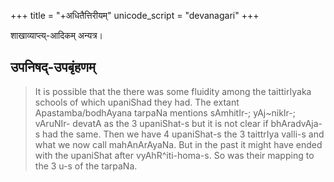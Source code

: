 +++
title = "+अधितैत्तिरीयम्"
unicode_script = "devanagari"
+++

शाखाव्याप्त्य्-आदिकम् अन्यत्र।

## उपनिषद्-उपबृंहणम्
> It is possible that the there was some fluidity among the taittirIyaka schools of which upaniShad they had. The extant Apastamba/bodhAyana tarpaNa mentions sAmhitIr-; yAj~nikIr-; vAruNIr- devatA as the 3 upaniShat-s but it is not clear if bhAradvAja-s had the same. Then we have 4 upaniShat-s the 3 taittrIya valli-s and what we now call mahAnArAyaNa. But in the past it might have ended with the upaniShat after vyAhR^iti-homa-s. So was their mapping to the 3 u-s of the tarpaNa. 